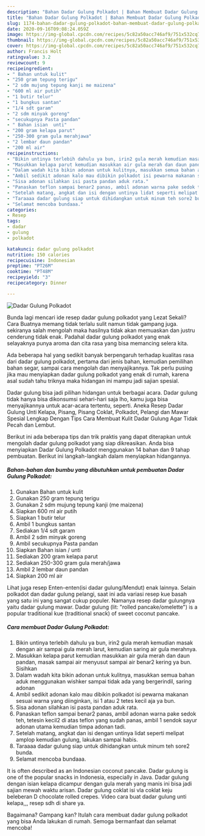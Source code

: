 ```yaml
---
description: "Bahan Dadar Gulung Polkadot | Bahan Membuat Dadar Gulung Polkadot Yang Menggugah Selera"
title: "Bahan Dadar Gulung Polkadot | Bahan Membuat Dadar Gulung Polkadot Yang Menggugah Selera"
slug: 1174-bahan-dadar-gulung-polkadot-bahan-membuat-dadar-gulung-polkadot-yang-menggugah-selera
date: 2020-09-16T09:08:24.059Z
image: https://img-global.cpcdn.com/recipes/5c82a50acc746af9/751x532cq70/dadar-gulung-polkadot-foto-resep-utama.jpg
thumbnail: https://img-global.cpcdn.com/recipes/5c82a50acc746af9/751x532cq70/dadar-gulung-polkadot-foto-resep-utama.jpg
cover: https://img-global.cpcdn.com/recipes/5c82a50acc746af9/751x532cq70/dadar-gulung-polkadot-foto-resep-utama.jpg
author: Francis Holt
ratingvalue: 3.2
reviewcount: 9
recipeingredient:
- " Bahan untuk kulit"
- "250 gram tepung terigu"
- "2 sdm mujung tepung kanji me maizena"
- "600 ml air putih"
- "1 butir telur"
- "1 bungkus santan"
- "1/4 sdt garam"
- "2 sdm minyak goreng"
- "secukupnya Pasta pandan"
- " Bahan isian  unti"
- "200 gram kelapa parut"
- "250-300 gram gula merahjawa"
- "2 lembar daun pandan"
- "200 ml air"
recipeinstructions:
- "Bikin untinya terlebih dahulu ya bun, irin2 gula merah kemudian masak dengan air sampai gula merah larut, kemudian saring air gula merahnya."
- "Masukkan kelapa parut kemudian masukkan air gula merah dan daun pandan, masak sampai air menyusut sampai air benar2 kering ya bun. Sisihkan"
- "Dalam wadah kita bikin adonan untuk kulitnya, masukkan semua bahan aduk menggunakan wishker sampai tidak ada yang bergerindil, saring adonan"
- "Ambil sedikit adonan kalo mau dibikin polkadot isi pewarna makanan sesuai warna yang diinginkan, isi 1 atau 2 tetes kecil aja ya bun."
- "Sisa adonan silahkan isi pasta pandan aduk rata."
- "Panaskan teflon sampai benar2 panas, ambil adonan warna pake sedok teh, tetesin kecil2 di atas teflon yang sudah panas, ambil 1 sendok sayur adonan utama kemudian timpa adonan tadi."
- "Setelah matang, angkat dan isi dengan untinya lidat seperti melipat amplop kemudian gulung, lakukan sampai habis."
- "Taraaaa dadar gulung siap untuk dihidangkan untuk minum teh sore2 bunda."
- "Selamat mencoba bundaaa."
categories:
- Resep
tags:
- dadar
- gulung
- polkadot

katakunci: dadar gulung polkadot 
nutrition: 150 calories
recipecuisine: Indonesian
preptime: "PT26M"
cooktime: "PT48M"
recipeyield: "3"
recipecategory: Dinner

---
```



![Dadar Gulung Polkadot](https://img-global.cpcdn.com/recipes/5c82a50acc746af9/751x532cq70/dadar-gulung-polkadot-foto-resep-utama.jpg)

Bunda lagi mencari ide resep dadar gulung polkadot yang Lezat Sekali? Cara Buatnya memang tidak terlalu sulit namun tidak gampang juga. sekiranya salah mengolah maka hasilnya tidak akan memuaskan dan justru cenderung tidak enak. Padahal dadar gulung polkadot yang enak selayaknya punya aroma dan cita rasa yang bisa memancing selera kita.

Ada beberapa hal yang sedikit banyak berpengaruh terhadap kualitas rasa dari dadar gulung polkadot, pertama dari jenis bahan, kemudian pemilihan bahan segar, sampai cara mengolah dan menyajikannya. Tak perlu pusing jika mau menyiapkan dadar gulung polkadot yang enak di rumah, karena asal sudah tahu triknya maka hidangan ini mampu jadi sajian spesial.

Dadar gulung bisa jadi pilihan hidangan untuk berbagai acara. Dadar gulung tidak hanya bisa dikonsumsi sehari-hari saja lho, kamu juga bisa menyajikannya untuk acar-acara tertentu, seperti. Aneka Resep Dadar Gulung Unti Kelapa, Pisang, Pisang Coklat, Polkadot, Pelangi dan Mawar Spesial Lengkap Dengan Tips Cara Membuat Kulit Dadar Gulung Agar Tidak Pecah dan Lembut.


Berikut ini ada beberapa tips dan trik praktis yang dapat diterapkan untuk mengolah dadar gulung polkadot yang siap dikreasikan. Anda bisa menyiapkan Dadar Gulung Polkadot menggunakan 14 bahan dan 9 tahap pembuatan. Berikut ini langkah-langkah dalam menyiapkan hidangannya.

<!--inarticleads1-->

##### Bahan-bahan dan bumbu yang dibutuhkan untuk pembuatan Dadar Gulung Polkadot:

1. Gunakan  Bahan untuk kulit
1. Gunakan 250 gram tepung terigu
1. Gunakan 2 sdm mujung tepung kanji (me maizena)
1. Siapkan 600 ml air putih
1. Siapkan 1 butir telur
1. Ambil 1 bungkus santan
1. Sediakan 1/4 sdt garam
1. Ambil 2 sdm minyak goreng
1. Ambil secukupnya Pasta pandan
1. Siapkan  Bahan isian / unti
1. Sediakan 200 gram kelapa parut
1. Sediakan 250-300 gram gula merah/jawa
1. Ambil 2 lembar daun pandan
1. Siapkan 200 ml air


Lihat juga resep Enten-enten(isi dadar gulung/Mendut) enak lainnya. Selain polkadot dan dadar gulung pelangi, saat ini ada variasi resep kue basah yang satu ini yang sangat cukup populer. Namanya resep dadar gulungnya yaitu dadar gulung mawar. Dadar gulung (lit: &#34;rolled pancake/omelette&#34;) is a popular traditional kue (traditional snack) of sweet coconut pancake. 

<!--inarticleads2-->

##### Cara membuat Dadar Gulung Polkadot:

1. Bikin untinya terlebih dahulu ya bun, irin2 gula merah kemudian masak dengan air sampai gula merah larut, kemudian saring air gula merahnya.
1. Masukkan kelapa parut kemudian masukkan air gula merah dan daun pandan, masak sampai air menyusut sampai air benar2 kering ya bun. Sisihkan
1. Dalam wadah kita bikin adonan untuk kulitnya, masukkan semua bahan aduk menggunakan wishker sampai tidak ada yang bergerindil, saring adonan
1. Ambil sedikit adonan kalo mau dibikin polkadot isi pewarna makanan sesuai warna yang diinginkan, isi 1 atau 2 tetes kecil aja ya bun.
1. Sisa adonan silahkan isi pasta pandan aduk rata.
1. Panaskan teflon sampai benar2 panas, ambil adonan warna pake sedok teh, tetesin kecil2 di atas teflon yang sudah panas, ambil 1 sendok sayur adonan utama kemudian timpa adonan tadi.
1. Setelah matang, angkat dan isi dengan untinya lidat seperti melipat amplop kemudian gulung, lakukan sampai habis.
1. Taraaaa dadar gulung siap untuk dihidangkan untuk minum teh sore2 bunda.
1. Selamat mencoba bundaaa.


It is often described as an Indonesian coconut pancake. Dadar gulung is one of the popular snacks in Indonesia, especially in Java. Dadar gulung dengan isian kelapa dicampur dengan gula merah yang manis ini bisa jadi sajian mewah waktu arisan. Dadar gulung coklat isi vla coklat keju beleberan D chocolate rolled crepes. Video cara buat dadar gulung unti kelapa,,, resep sdh di share ya. 

Bagaimana? Gampang kan? Itulah cara membuat dadar gulung polkadot yang bisa Anda lakukan di rumah. Semoga bermanfaat dan selamat mencoba!
